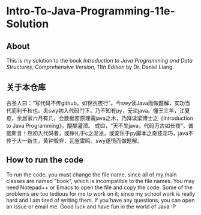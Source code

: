 # Intro-To-Java-Programming-11e-Solution
## About
This is my solution to the book *Introduction to Java Programming and Data Structures, Comprehensive Version, 11th Edition* by Dr. Daniel Liang.
## 关于本仓库

古圣人曰：“写代码不传github，如锦衣夜行”。今swy读Java而做题解，实功当代而利千秋也。夫swy初入代码门下，乃不知有py，无论java。懂王三年，江夏疫，余居家六月有几，会数据库原理需java之术，乃拜读梁博士之《Introduction to Java Programming》，醍醐灌顶。
或曰，“天不生java，代码万古如长夜”，诚哉斯言！然初入代码者，或挣扎于c之泥淖，或安乐于py脚本之奇技淫巧，java不传于大一新生，黄钟毁弃，瓦釜雷鸣。swy遂愤而做题解。

## How to run the code
To run the code, you must change the file name, since all of my main classes are named "book", which is incompatible to the file names. You may need Notepad++ or Emacs to open the file and copy the code. 
Some of the problems are too tedious for me to work on it, since my school work is really hard and I am tired of writing them.
If you have any questions, you can open an issue or email me. Good luck and have fun in the world of Java :P
